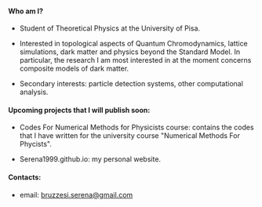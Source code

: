 #### Who am I?

- Student of Theoretical Physics at the University of Pisa.

- Interested in topological aspects of Quantum Chromodynamics, lattice simulations, dark matter and physics beyond the Standard Model. In particular, the research I am most interested in at the moment concerns composite models of dark matter.

- Secondary interests: particle detection systems, other computational analysis.

#### Upcoming projects that I will publish soon:

- Codes For Numerical Methods for Physicists course: contains the codes that I have written for the university course "Numerical Methods For Phycists".

- Serena1999.github.io: my personal website.

#### Contacts:

- email: bruzzesi.serena@gmail.com

